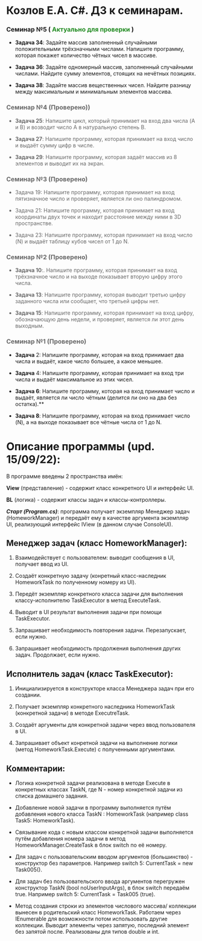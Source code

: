 # Козлов Е.А. C#. ДЗ к семинарам.

### Семинар №5 (<span style ="color:#228b22	"> **Актуально для проверки**</span> )

* **Задача 34**: Задайте массив заполненный случайными положительными трёхзначными числами. Напишите программу, которая покажет количество чётных чисел в массиве.

* **Задача 36**: Задайте одномерный массив, заполненный случайными числами. Найдите сумму элементов, стоящих на нечётных позициях.

* **Задача 38**: Задайте массив вещественных чисел. Найдите разницу между максимальным и минимальным элементов массива.


### <span style ="color:#696969	"> **Семинар №4** **(Проверено)**)</span> 


 <span style ="color:#696969"> 

* **Задача 25**: Напишите цикл, который принимает на вход два числа (A и B) и возводит число A в натуральную степень B.

* **Задача 27**: Напишите программу, которая принимает на вход число и выдаёт сумму цифр в числе.

* **Задача 29**: Напишите программу, которая задаёт массив из 8 элементов и выводит их на экран.

### <span style ="color:#696969	"> **Семинар №3 (Проверено)**

* Задача 19: Напишите программу, которая принимает на вход пятизначное число и проверяет, является ли оно палиндромом.

* Задача 21: Напишите программу, которая принимает на вход координаты двух точек и находит расстояние между ними в 3D пространстве.

* Задача 23: Напишите программу, которая принимает на вход число (N) и выдаёт таблицу кубов чисел от 1 до N.
### <span style ="color:#696969	">  **Cеминар №2 (Проверено)**

*  **Задача 10**:.</span>  Напишите программу, которая принимает на вход трёхзначное число и на выходе показывает вторую цифру этого числа.

* **Задача 13**: Напишите программу, которая выводит третью цифру заданного числа или сообщает, что третьей цифры нет.

* **Задача 15**: Напишите программу, которая принимает на вход цифру, обозначающую день недели, и проверяет, является ли этот день выходным.
 </span> 

 ### <span style ="color:#696969">  **Семинар №1 (Проверено)**
 
 * **Задача** 2: Напишите программу, которая на вход принимает два числа и выдаёт, какое число большее, а какое меньшее. 

 * **Задача** 4: Напишите программу, которая принимает на вход три числа и выдаёт максимальное из этих чисел.

 * **Задача 6**: Напишите программу, которая на вход принимает число и выдаёт, является ли число чётным (делится ли оно на два без остатка).** 

 * **Задача 8**: Напишите программу, которая на вход принимает число (N), а на выходе показывает все чётные числа от 1 до N. 
 
 </span>

# Описание программы (upd. 15/09/22):
В программе введены 2 пространства имён: 

**View** (представление) - содержит класс конкретного UI и интерфейс UI.

**BL** (логика) - содержит классы задач и классы-контроллеры.

***Старт (Program.cs)***: программа получает экземпляр Менеджер задач (HomeworkManager) и передаёт ему в качестве аргумента экземпляр UI, реализующий интерфейс IView (в данном случае ConsoleUI).

## Менеджер задач (класс HomeworkManager):

1. Взаимодействует с пользователем: выводит сообщения в UI, получает ввод из UI.

2. Создаёт конкретную задачу (конретный класс-наследник HomeworkTask по полученному номеру из UI).

3. Передёт экземпляр конкретного класса задачи для выполнения классу-исполнителю TaskExecutor в метод ExecuteTask.

4. Выводит в UI результат выполнения задачи при помощи TaskExecutor.

5. Запрашивает необходимость повторения задачи. Перезапускает, если нужно.

6. Запрашивает необходимость продолжения выполнения других задач. Продолжает, если нужно.

## Исполнитель задач (класс TaskExecutor):

1. Инициализируется в конструкторе класса Менеджера задач при его создании.

2. Получает экземпляр конкретного наследника HomeworkTask (конкретной задачи) в методе ExecutreTask.

3. Создаёт аргументы для конкретной задачи через ввод пользователя в UI.

4. Запрашивает объект конретной задачи на выполнение логики (метод HomeworkTask.Execute) с полученными аргументами.


## Комментарии:

* Логика конкретной задачи реализована в методе Execute в конкретных классах TaskN, где N - номер конкретной задачи из списка домашнего задания.

* Добавление новой задачи в программу выполняется путём добавления нового класса TaskN : HomeworkTask (например class Task5: HomeworkTask).

* Связывание кода с новым классом конкретной задачи выполняется путём добавления номера задачи в метод HomeworkManager.CreateTask в блок switch по её номеру.

* Для задач с пользовательским вводом аргументов (большинство) - конструктор без параметров. Например switch 5: CurrentTask = new Task005(). 

* Для задач без пользовательского ввода аргументов перегружен конструктор TaskN (bool noUserInputArgs), в блок switch передаём true. Например switch 5: CurrentTask = Task005 (true).

* Метод создания строки из элементов числового массива/ коллекции вынесен в родительский класс HomeworkTask. Работаем через IEnumerable<T> для возможности потом использовать другие коллекции. Выводит элементы через запятую, последний элемент без запятой после. Реализованы для типов double и int.
